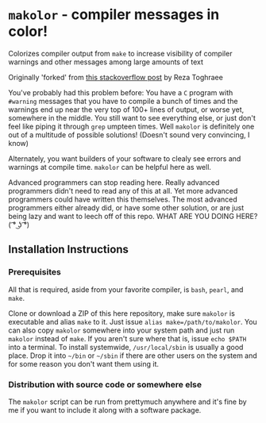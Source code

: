 # `makolor` - compiler messages in color!
Colorizes compiler output from `make` to increase visibility of compiler warnings and other messages among large amounts of text

Originally 'forked' from [this stackoverflow post](https://stackoverflow.com/questions/14922960/is-there-an-easy-way-to-color-code-the-compiler-outputs) by Reza Toghraee

You've probably had this problem before: You have a `C` program with `#warning` messages that you have to compile a bunch of times and the warnings end up near the very top of 100+ lines of output, or worse yet, somewhere in the middle. You still want to see everything else, or just don't feel like piping it through `grep` umpteen times. Well `makolor` is definitely one out of a multitude of possible solutions! (Doesn't sound very convincing, I know)

Alternately, you want builders of your software to clealy see errors and warnings at compile time. `makolor` can be helpful here as well.

Advanced programmers can stop reading here. Really advanced programmers didn't need to read any of this at all. Yet more advanced programmers could have written this themselves. The most advanced programmers either already did, or have some other solution, or are just being lazy and want to leech off of this repo. WHAT ARE YOU DOING HERE? ( ͡° ͜ʖ ͡°)

## Installation Instructions
### Prerequisites
All that is required, aside from your favorite compiler, is `bash`, `pearl`, and `make`.

Clone or download a ZIP of this here repository, make sure `makolor` is executable and alias `make` to it. Just issue `alias make=/path/to/makolor`. You can also copy `makolor` somewhere into your system path and just run `makolor` instead of `make`. If you aren't sure where that is, issue `echo $PATH` into a terminal. To install systemwide, `/usr/local/sbin` is usually a good place. Drop it into `~/bin` or `~/sbin` if there are other users on the system and for some reason you don't want them using it.

### Distribution with source code or somewhere else
The `makolor` script can be run from prettymuch anywhere and it's fine by me if you want to include it along with a software package.
